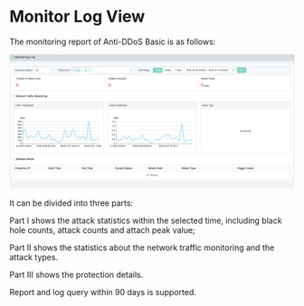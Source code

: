 # Monitor Log View

 The monitoring report of Anti-DDoS Basic is as follows:

![Create Object](../../../../image/Basic%20Anti-DDos/report.png)

It can be divided into three parts:

Part I shows the attack statistics within the selected time, including black hole counts, attack counts and attach peak value;

Part II shows the statistics about the network traffic monitoring and the attack types.

Part III shows the protection details.

Report and log query within 90 days is supported.
